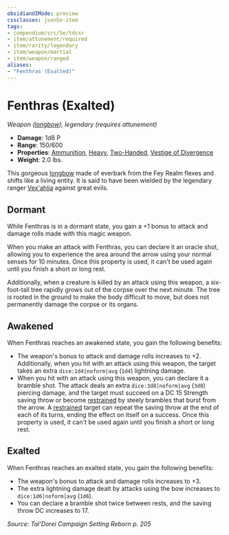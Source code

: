 ```yaml
---
obsidianUIMode: preview
cssclasses: json5e-item
tags:
- compendium/src/5e/tdcsr
- item/attunement/required
- item/rarity/legendary
- item/weapon/martial
- item/weapon/ranged
aliases: 
- "Fenthras (Exalted)"
---
```

# Fenthras (Exalted)
*Weapon ([longbow](2-Mechanics/CLI/items/longbow.md)), legendary (requires attunement)*  

- **Damage**: 1d8 P
- **Range**: 150/600
- **Properties**: [Ammunition](2-Mechanics/CLI/rules/item-properties.md#Ammunition), [Heavy](2-Mechanics/CLI/rules/item-properties.md#Heavy), [Two-Handed](2-Mechanics/CLI/rules/item-properties.md#Two-Handed), [Vestige of Divergence](2-Mechanics/CLI/rules/item-properties.md#Vestige%20of%20Divergence)
- **Weight**: 2.0 lbs.

This gorgeous [longbow](2-Mechanics/CLI/items/longbow.md) made of everbark from the Fey Realm flexes and shifts like a living entity. It is said to have been wielded by the legendary ranger [Vex'ahlia](2-Mechanics/CLI/bestiary/humanoid/vexahlia-tdcsr.md) against great evils.

## Dormant

While Fenthras is in a dormant state, you gain a +1 bonus to attack and damage rolls made with this magic weapon.

When you make an attack with Fenthras, you can declare it an oracle shot, allowing you to experience the area around the arrow using your normal senses for 10 minutes. Once this property is used, it can't be used again until you finish a short or long rest.

Additionally, when a creature is killed by an attack using this weapon, a six-foot-tall tree rapidly grows out of the corpse over the next minute. The tree is rooted in the ground to make the body difficult to move, but does not permanently damage the corpse or its organs.

## Awakened

When Fenthras reaches an awakened state, you gain the following benefits:

- The weapon's bonus to attack and damage rolls increases to +2. Additionally, when you hit with an attack using this weapon, the target takes an extra `dice:1d4|noform|avg` (`1d4`) lightning damage.  
- When you hit with an attack using this weapon, you can declare it a bramble shot. The attack deals an extra `dice:3d8|noform|avg` (`3d8`) piercing damage, and the target must succeed on a DC 15 Strength saving throw or become [restrained](2-Mechanics/CLI/rules/conditions.md#Restrained) by steely brambles that burst from the arrow. A [restrained](2-Mechanics/CLI/rules/conditions.md#Restrained) target can repeat the saving throw at the end of each of its turns, ending the effect on itself on a success. Once this property is used, it can't be used again until you finish a short or long rest.  

## Exalted

When Fenthras reaches an exalted state, you gain the following benefits:

- The weapon's bonus to attack and damage rolls increases to +3.  
- The extra lightning damage dealt by attacks using the bow increases to `dice:1d6|noform|avg` (`1d6`).  
- You can declare a bramble shot twice between rests, and the saving throw DC increases to 17.  

*Source: Tal'Dorei Campaign Setting Reborn p. 205*